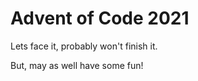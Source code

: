 Advent of Code 2021
=========== 

Lets face it, probably won't finish it. 

But, may as well have some fun!